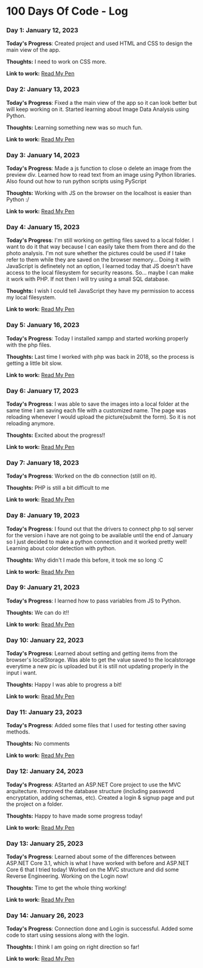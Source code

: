 # 100 Days Of Code - Log

### Day 1: January 12, 2023

**Today's Progress**: Created project and used HTML and CSS to design the main view of the app.

**Thoughts:** I need to work on CSS more.

**Link to work:** [Read My Pen](https://github.com/nickramen/readmypen)

### Day 2: January 13, 2023

**Today's Progress**: Fixed a the main view of the app so it can look better but will keep working on it. Started learning about Image Data Analysis using Python.

**Thoughts:** Learning something new was so much fun.

**Link to work:** [Read My Pen](https://github.com/nickramen/readmypen)

### Day 3: January 14, 2023

**Today's Progress**: Made a js function to close o delete an image from the preview div. Learned how to read text from an image using Python libraries. Also found out how to run python scripts using PyScript

**Thoughts:** Working with JS on the browser on the localhost is easier than Python :/

**Link to work:** [Read My Pen](https://github.com/nickramen/readmypen)

### Day 4: January 15, 2023

**Today's Progress**: I'm still working on getting files saved to a local folder. I want to do it that way because I can easily take them from there and do the photo analysis. I'm not sure whether the pictures could be used if I take refer to them while they are saved on the browser memory... Doing it with JavaScript is definetely not an option, I learned today that JS doesn't have access to the local filesystem for security reasons. So... maybe I can make it work with PHP. If not then I will try using a small SQL database.

**Thoughts:** I wish I could tell JavaScript they have my permission to access my local filesystem.

**Link to work:** [Read My Pen](https://github.com/nickramen/readmypen)

### Day 5: January 16, 2023

**Today's Progress**: Today I installed xampp and started working properly with the php files. 

**Thoughts:** Last time I worked with php was back in 2018, so the process is getting a little bit slow.

**Link to work:** [Read My Pen](https://github.com/nickramen/readmypen)

### Day 6: January 17, 2023

**Today's Progress**: I was able to save the images into a local folder at the same time I am saving each file with a customized name. The page was reloading whenever I would upload the picture(submit the form). So it is not reloading anymore.

**Thoughts:** Excited about the progress!!

**Link to work:** [Read My Pen](https://github.com/nickramen/readmypen)

### Day 7: January 18, 2023

**Today's Progress**: Worked on the db connection (still on it).

**Thoughts:** PHP is still a bit difficult to me

**Link to work:** [Read My Pen](https://github.com/nickramen/readmypen)

### Day 8: January 19, 2023

**Today's Progress**: I found out that the drivers to connect php to sql server for the version i have are not going to be available until the end of January so I just decided to make a python connection and it worked pretty well! Learning about color detection with python.

**Thoughts:** Why didn't I made this before, it took me so long :C

**Link to work:** [Read My Pen](https://github.com/nickramen/readmypen)

### Day 9: January 21, 2023

**Today's Progress**: I learned how to pass variables from JS to Python.

**Thoughts:** We can do it!!

**Link to work:** [Read My Pen](https://github.com/nickramen/readmypen)

### Day 10: January 22, 2023

**Today's Progress**: Learned about setting and getting items from the browser's localStorage. Was able to get the value saved to the localstorage everytime a new pic is uploaded but it is still not updating properly in the input i want.

**Thoughts:** Happy I was able to progress a bit!

**Link to work:** [Read My Pen](https://github.com/nickramen/readmypen)

### Day 11: January 23, 2023

**Today's Progress**: Added some files that I used for testing other saving methods.

**Thoughts:** No comments

**Link to work:** [Read My Pen](https://github.com/nickramen/readmypen)

### Day 12: January 24, 2023

**Today's Progress**: AStarted an ASP.NET Core project to use the MVC arquitecture. Improved the database structure (including password encryptation, adding schemas, etc). Created a login & signup page and put the project on a folder.

**Thoughts:** Happy to have made some progress today!

**Link to work:** [Read My Pen](https://github.com/nickramen/readmypen)

### Day 13: January 25, 2023

**Today's Progress**: Learned about some of the differences between ASP.NET Core 3.1, which is what I have worked with before and ASP.NET Core 6 that I tried today! Worked on the MVC structure and did some Reverse Engineering. Working on the Login now!

**Thoughts:** Time to get the whole thing working!

**Link to work:** [Read My Pen](https://github.com/nickramen/readmypen)

### Day 14: January 26, 2023

**Today's Progress**: Connection done and Login is successful. Added some code to start using sessions along with the login.

**Thoughts:** I think I am going on right direction so far!

**Link to work:** [Read My Pen](https://github.com/nickramen/readmypen)

